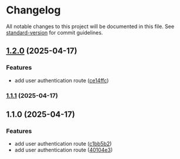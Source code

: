 # Changelog

All notable changes to this project will be documented in this file. See [standard-version](https://github.com/conventional-changelog/standard-version) for commit guidelines.

## [1.2.0](https://github.com/rit3zh/study-app-node-backend/compare/v1.1.1...v1.2.0) (2025-04-17)


### Features

* add user authentication route ([ce14ffc](https://github.com/rit3zh/study-app-node-backend/commit/ce14ffc50388ee9d8f70f26dee4d4c829f491934))

### [1.1.1](https://github.com/rit3zh/study-app-node-backend/compare/v1.1.0...v1.1.1) (2025-04-17)

## 1.1.0 (2025-04-17)


### Features

* add user authentication route ([c1bb5b2](https://github.com/rit3zh/study-app-node-backend/commit/c1bb5b22642d6d47c21634630894d4dcf66ce538))
* add user authentication route ([40104e3](https://github.com/rit3zh/study-app-node-backend/commit/40104e39de2676cd9f40bfd121186576b142c9c8))

